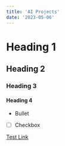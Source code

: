```yaml
---
title: 'AI Projects'
date: '2023-05-06'
---
```


# Heading 1
## Heading 2
### Heading 3
#### Heading 4

- Bullet

- [ ] Checkbox

[Test Link](https://google.com)